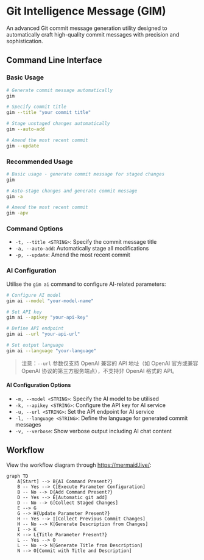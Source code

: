 # Git Intelligence Message (GIM)

An advanced Git commit message generation utility designed to automatically craft high-quality commit messages with precision and sophistication.

## Command Line Interface

### Basic Usage

```bash
# Generate commit message automatically
gim

# Specify commit title
gim --title "your commit title"

# Stage unstaged changes automatically
gim --auto-add

# Amend the most recent commit
gim --update
```

### Recommended Usage

```bash
# Basic usage - generate commit message for staged changes
gim

# Auto-stage changes and generate commit message
gim -a

# Amend the most recent commit
gim -apv
```

### Command Options

- `-t, --title <STRING>`: Specify the commit message title
- `-a, --auto-add`: Automatically stage all modifications
- `-p, --update`: Amend the most recent commit

### AI Configuration

Utilise the `gim ai` command to configure AI-related parameters:

```bash
# Configure AI model
gim ai --model "your-model-name"

# Set API key
gim ai --apikey "your-api-key"

# Define API endpoint
gim ai --url "your-api-url"

# Set output language
gim ai --language "your-language"
```

> 注意：`--url` 参数仅支持 OpenAI 兼容的 API 地址（如 OpenAI 官方或兼容 OpenAI 协议的第三方服务端点），不支持非 OpenAI 格式的 API。

#### AI Configuration Options

- `-m, --model <STRING>`: Specify the AI model to be utilised
- `-k, --apikey <STRING>`: Configure the API key for AI service
- `-u, --url <STRING>`: Set the API endpoint for AI service
- `-l, --language <STRING>`: Define the language for generated commit messages
- `-v, --verbose`: Show verbose output including AI chat content

## Workflow

View the workflow diagram through https://mermaid.live/:
```mermaid
graph TD
    A[Start] --> B{AI Command Present?}
    B -- Yes --> C[Execute Parameter Configuration]
    B -- No --> D{Add Command Present?}
    D -- Yes --> E[Automatic git add]
    D -- No --> G[Collect Staged Changes]
    E --> G
    G --> H{Update Parameter Present?}
    H -- Yes --> I[Collect Previous Commit Changes]
    H -- No --> K[Generate Description from Changes]
    I --> K
    K --> L{Title Parameter Present?}
    L -- Yes --> O
    L -- No --> N[Generate Title from Description]
    N --> O[Commit with Title and Description]
```
